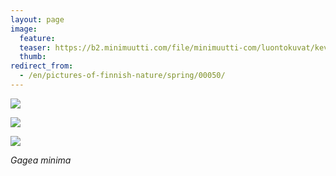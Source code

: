 ```yaml
---
layout: page
image:
  feature:
  teaser: https://b2.minimuutti.com/file/minimuutti-com/luontokuvat/kev%C3%A4t/DS16040-245px.jpg
  thumb:
redirect_from:
  - /en/pictures-of-finnish-nature/spring/00050/
---
```


![](https://b2.minimuutti.com/file/minimuutti-com/luontokuvat/kev%C3%A4t/DS16026-800px.jpg)

![](https://b2.minimuutti.com/file/minimuutti-com/luontokuvat/kev%C3%A4t/DS16035-800px.jpg)

![](https://b2.minimuutti.com/file/minimuutti-com/luontokuvat/kev%C3%A4t/DS16040-800px.jpg)

*Gagea minima*
